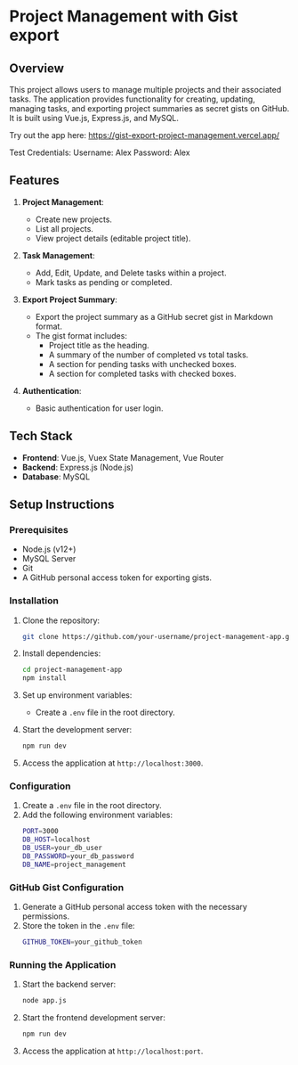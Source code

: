 # Project Management with Gist export

## Overview

This project allows users to manage multiple projects and their associated tasks. The application provides functionality for creating, updating, managing tasks, and exporting project summaries as secret gists on GitHub. It is built using Vue.js, Express.js, and MySQL.

Try out the app here:
https://gist-export-project-management.vercel.app/

Test Credentials:
Username: Alex
Password: Alex

## Features

1. **Project Management**:
   - Create new projects.
   - List all projects.
   - View project details (editable project title).

2. **Task Management**:
   - Add, Edit, Update, and Delete tasks within a project.
   - Mark tasks as pending or completed.

3. **Export Project Summary**:
   - Export the project summary as a GitHub secret gist in Markdown format.
   - The gist format includes:
     - Project title as the heading.
     - A summary of the number of completed vs total tasks.
     - A section for pending tasks with unchecked boxes.
     - A section for completed tasks with checked boxes.

4. **Authentication**:
   - Basic authentication for user login.

## Tech Stack

- **Frontend**: Vue.js, Vuex State Management, Vue Router
- **Backend**: Express.js (Node.js)
- **Database**: MySQL

## Setup Instructions

### Prerequisites
- Node.js (v12+)
- MySQL Server
- Git
- A GitHub personal access token for exporting gists.

### Installation

1. Clone the repository:
   ```bash
   git clone https://github.com/your-username/project-management-app.git
   ```

2. Install dependencies:
   ```bash
   cd project-management-app
   npm install
   ```

3. Set up environment variables:
   - Create a `.env` file in the root directory.

4. Start the development server:
   ```bash
   npm run dev
   ```

5. Access the application at `http://localhost:3000`.

### Configuration

1. Create a `.env` file in the root directory.
2. Add the following environment variables:
   ```bash
   PORT=3000
   DB_HOST=localhost
   DB_USER=your_db_user
   DB_PASSWORD=your_db_password
   DB_NAME=project_management
   ```

### GitHub Gist Configuration

1. Generate a GitHub personal access token with the necessary permissions.
2. Store the token in the `.env` file:
   ```bash
   GITHUB_TOKEN=your_github_token
   ```

### Running the Application

1. Start the backend server:
   ```bash
   node app.js
   ```

2. Start the frontend development server:
   ```bash
   npm run dev
   ```

3. Access the application at `http://localhost:port`.
